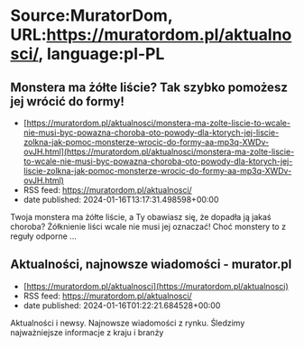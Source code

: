 # Source:MuratorDom, URL:https://muratordom.pl/aktualnosci/, language:pl-PL

## Monstera ma żółte liście? Tak szybko pomożesz jej wrócić do formy!
 - [https://muratordom.pl/aktualnosci/monstera-ma-zolte-liscie-to-wcale-nie-musi-byc-powazna-choroba-oto-powody-dla-ktorych-jej-liscie-zolkna-jak-pomoc-monsterze-wrocic-do-formy-aa-mp3q-XWDv-ovJH.html](https://muratordom.pl/aktualnosci/monstera-ma-zolte-liscie-to-wcale-nie-musi-byc-powazna-choroba-oto-powody-dla-ktorych-jej-liscie-zolkna-jak-pomoc-monsterze-wrocic-do-formy-aa-mp3q-XWDv-ovJH.html)
 - RSS feed: https://muratordom.pl/aktualnosci/
 - date published: 2024-01-16T13:17:31.498598+00:00

Twoja monstera ma żółte liście, a Ty obawiasz się, że dopadła ją jakaś choroba? Żółknienie liści wcale nie musi jej oznaczać! Choć monstery to z reguły odporne ...

## Aktualności, najnowsze wiadomości - murator.pl
 - [https://muratordom.pl/aktualnosci](https://muratordom.pl/aktualnosci)
 - RSS feed: https://muratordom.pl/aktualnosci/
 - date published: 2024-01-16T01:22:21.684528+00:00

Aktualności i newsy. Najnowsze wiadomości z rynku. Śledzimy najważniejsze informacje z kraju i branży

